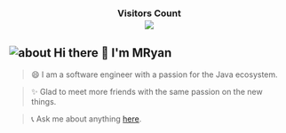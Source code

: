 <div>
  <h3 align="center"> 
    Visitors Count<br>
    <img align="center" src="https://profile-counter.glitch.me/Ryan-m1/count.svg" />
  </h3>
</div>

 ## <img width="45" alt="about" src="https://raw.github.com/elizarov/elizarov/master/about.png">  Hi there 👋 I'm MRyan

> 😄 I am a software engineer with a passion for the Java ecosystem.

> ✨ Glad to meet more friends with the same passion on the new things. 

> 📞 Ask me about anything [here](http://www.wormholestack.com/aboutme.html).


[^_^]: ## **Language**  

[^_^]: <code><img height="30" src="https://raw.githubusercontent.com/github/explore/80688e429a7d4ef2fca1e82350fe8e3517d3494d/topics/java/java.png"></code>
[^_^]: <code><img height="30" src="https://raw.githubusercontent.com/github/explore/80688e429a7d4ef2fca1e82350fe8e3517d3494d/topics/android/android.png"></code>
[^_^]: <code><img height="30" src="https://raw.githubusercontent.com/github/explore/80688e429a7d4ef2fca1e82350fe8e3517d3494d/topics/mysql/mysql.png"></code>
[^_^]: <code><img height="30" src="https://raw.githubusercontent.com/github/explore/80688e429a7d4ef2fca1e82350fe8e3517d3494d/topics/redis/redis.png"></code>
[^_^]: <code><img height="30" src="https://raw.githubusercontent.com/github/explore/80688e429a7d4ef2fca1e82350fe8e3517d3494d/topics/mongodb/mongodb.png"></code>
[^_^]: <code><img height="30" src="https://raw.githubusercontent.com/github/explore/80688e429a7d4ef2fca1e82350fe8e3517d3494d/topics/terminal/terminal.png"></code>
[^_^]: <code><img height="30" src="https://raw.githubusercontent.com/github/explore/80688e429a7d4ef2fca1e82350fe8e3517d3494d/topics/visual-studio-code/visual-studio-code.png"></code>



<!--## **GitHub Estatísticas**-->
<!--![MRyan's GitHub stats](https://github-readme-stats.vercel.app/api?username=MRyan-1&theme=radical&show_icons=true) -->

<!--![](https://github-readme-stats.vercel.app/api/top-langs/?username=MRyan-1&hide=html&layout=compact&theme=radical)-->

<!--![](https://github-profile-summary-cards.vercel.app/api/cards/profile-details?username=MRyan-1&theme=monokai)-->





